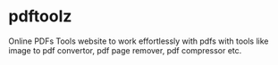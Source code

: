 # pdftoolz
Online PDFs Tools website to work effortlessly with pdfs with tools like image to pdf convertor, pdf page remover, pdf compressor etc. 
